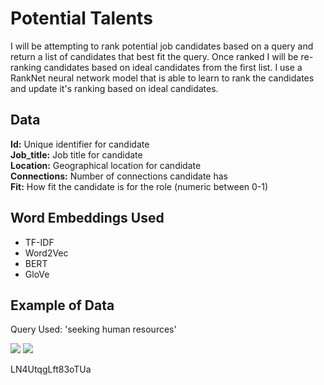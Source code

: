 # Potential Talents

I will be attempting to rank potential job candidates based on a query and return a list of candidates that best fit the query. Once ranked I will be re-ranking candidates based on ideal candidates from the first list. 
I use a RankNet neural network model that is able to learn to rank the candidates and update it's ranking based on ideal candidates.

## Data
**Id:** Unique identifier for candidate  
**Job_title:** Job title for candidate  
**Location:** Geographical location for candidate   
**Connections:** Number of connections candidate has  
**Fit:** How fit the candidate is for the role (numeric between 0-1)

## Word Embeddings Used
* TF-IDF
* Word2Vec
* BERT
* GloVe

## Example of Data
Query Used: 'seeking human resources'

<img src="https://i.imgur.com/oXHwya8.jpg">
<img src="https://i.imgur.com/9Sqyf98.jpg">





LN4UtqgLft83oTUa